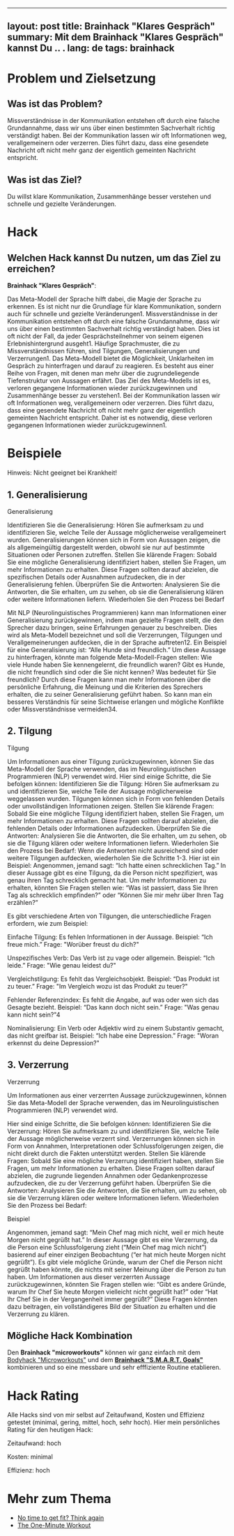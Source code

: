 
---
layout: post
title: Brainhack "Klares Gespräch"
summary: Mit dem Brainhack "Klares Gespräch" kannst Du .. .
lang: de
tags: brainhack
---

# Problem und Zielsetzung

## Was ist das Problem?
Missverständnisse in der Kommunikation entstehen oft durch eine falsche Grundannahme, dass wir uns über einen bestimmten Sachverhalt richtig verständigt haben. Bei der Kommunikation lassen wir oft Informationen weg, verallgemeinern oder verzerren. 
Dies führt dazu, dass eine gesendete Nachricht oft nicht mehr ganz der eigentlich gemeinten Nachricht entspricht. 

## Was ist das Ziel?
Du willst klare Kommunikation, Zusammenhänge besser verstehen und schnelle und gezielte Veränderungen.

# Hack

## Welchen Hack kannst Du nutzen, um das Ziel zu erreichen?
**Brainhack "Klares Gespräch"**:

Das Meta-Modell der Sprache hilft dabei, die Magie der Sprache zu erkennen. 
Es ist nicht nur die Grundlage für klare Kommunikation, sondern auch für schnelle und gezielte Veränderungen1.
Missverständnisse in der Kommunikation entstehen oft durch eine falsche Grundannahme, dass wir uns über einen bestimmten Sachverhalt richtig verständigt haben. 
Dies ist oft nicht der Fall, da jeder Gesprächsteilnehmer von seinem eigenen Erlebnishintergrund ausgeht1.
Häufige Sprachmuster, die zu Missverständnissen führen, sind Tilgungen, Generalisierungen und Verzerrungen1.
Das Meta-Modell bietet die Möglichkeit, Unklarheiten im Gespräch zu hinterfragen und darauf zu reagieren. 
Es besteht aus einer Reihe von Fragen, mit denen man mehr über die zugrundeliegende Tiefenstruktur von Aussagen erfährt.
Das Ziel des Meta-Modells ist es, verloren gegangene Informationen wieder zurückzugewinnen und Zusammenhänge besser zu verstehen1.
Bei der Kommunikation lassen wir oft Informationen weg, verallgemeinern oder verzerren. 
Dies führt dazu, dass eine gesendete Nachricht oft nicht mehr ganz der eigentlich gemeinten Nachricht entspricht. 
Daher ist es notwendig, diese verloren gegangenen Informationen wieder zurückzugewinnen1.


# Beispiele
Hinweis: Nicht geeignet bei Krankheit!

## 1. Generalisierung
Generalisierung

Identifizieren Sie die Generalisierung: Hören Sie aufmerksam zu und identifizieren Sie, welche Teile der Aussage möglicherweise verallgemeinert wurden. 
Generalisierungen können sich in Form von Aussagen zeigen, die als allgemeingültig dargestellt werden, obwohl sie nur auf bestimmte Situationen oder Personen zutreffen.
Stellen Sie klärende Fragen: Sobald Sie eine mögliche Generalisierung identifiziert haben, stellen Sie Fragen, um mehr Informationen zu erhalten. 
Diese Fragen sollten darauf abzielen, die spezifischen Details oder Ausnahmen aufzudecken, die in der Generalisierung fehlen.
Überprüfen Sie die Antworten: Analysieren Sie die Antworten, die Sie erhalten, um zu sehen, ob sie die Generalisierung klären oder weitere Informationen liefern.
Wiederholen Sie den Prozess bei Bedarf


Mit NLP (Neurolinguistisches Programmieren) kann man Informationen einer Generalisierung zurückgewinnen, indem man gezielte Fragen stellt, die den Sprecher dazu bringen, seine Erfahrungen genauer zu beschreiben. 
Dies wird als Meta-Modell bezeichnet und soll die Verzerrungen, Tilgungen und Verallgemeinerungen aufdecken, die in der Sprache auftreten12.
Ein Beispiel für eine Generalisierung ist: “Alle Hunde sind freundlich.” 
Um diese Aussage zu hinterfragen, könnte man folgende Meta-Modell-Fragen stellen:
Wie viele Hunde haben Sie kennengelernt, die freundlich waren?
Gibt es Hunde, die nicht freundlich sind oder die Sie nicht kennen?
Was bedeutet für Sie freundlich?
Durch diese Fragen kann man mehr Informationen über die persönliche Erfahrung, die Meinung und die Kriterien des Sprechers erhalten, die zu seiner Generalisierung geführt haben. So kann man ein besseres Verständnis für seine Sichtweise erlangen und mögliche Konflikte oder Missverständnisse vermeiden34.


## 2. Tilgung
Tilgung

Um Informationen aus einer Tilgung zurückzugewinnen, können Sie das Meta-Modell der Sprache verwenden, das im Neurolinguistischen Programmieren (NLP) verwendet wird. 
Hier sind einige Schritte, die Sie befolgen können:
Identifizieren Sie die Tilgung: Hören Sie aufmerksam zu und identifizieren Sie, welche Teile der Aussage möglicherweise weggelassen wurden. 
Tilgungen können sich in Form von fehlenden Details oder unvollständigen Informationen zeigen.
Stellen Sie klärende Fragen: Sobald Sie eine mögliche Tilgung identifiziert haben, stellen Sie Fragen, um mehr Informationen zu erhalten. 
Diese Fragen sollten darauf abzielen, die fehlenden Details oder Informationen aufzudecken.
Überprüfen Sie die Antworten: Analysieren Sie die Antworten, die Sie erhalten, um zu sehen, ob sie die Tilgung klären oder weitere Informationen liefern.
Wiederholen Sie den Prozess bei Bedarf: Wenn die Antworten nicht ausreichend sind oder weitere Tilgungen aufdecken, wiederholen Sie die Schritte 1-3.
Hier ist ein Beispiel: Angenommen, jemand sagt: “Ich hatte einen schrecklichen Tag.” 
In dieser Aussage gibt es eine Tilgung, da die Person nicht spezifiziert, was genau ihren Tag schrecklich gemacht hat. 
Um mehr Informationen zu erhalten, könnten Sie Fragen stellen wie: “Was ist passiert, dass Sie Ihren Tag als schrecklich empfinden?” oder “Können Sie mir mehr über Ihren Tag erzählen?”

Es gibt verschiedene Arten von Tilgungen, die unterschiedliche Fragen erfordern, wie zum Beispiel:

Einfache Tilgung: Es fehlen Informationen in der Aussage. 
Beispiel: “Ich freue mich.” 
Frage: "Worüber freust du dich?"

Unspezifisches Verb: Das Verb ist zu vage oder allgemein. 
Beispiel: “Ich leide.” 
Frage: "Wie genau leidest du?"

Vergleichstilgung: Es fehlt das Vergleichsobjekt. 
Beispiel: “Das Produkt ist zu teuer.” 
Frage: "Im Vergleich wozu ist das Produkt zu teuer?"

Fehlender Referenzindex: Es fehlt die Angabe, auf was oder wen sich das Gesagte bezieht. 
Beispiel: “Das kann doch nicht sein.” 
Frage: "Was genau kann nicht sein?"4

Nominalisierung: Ein Verb oder Adjektiv wird zu einem Substantiv gemacht, das nicht greifbar ist.
Beispiel: “Ich habe eine Depression.” 
Frage: "Woran erkennst du deine Depression?"

## 3. Verzerrung
Verzerrung

Um Informationen aus einer verzerrten Aussage zurückzugewinnen, können Sie das Meta-Modell der Sprache verwenden, das im Neurolinguistischen Programmieren (NLP) verwendet wird. 

Hier sind einige Schritte, die Sie befolgen können:
Identifizieren Sie die Verzerrung: Hören Sie aufmerksam zu und identifizieren Sie, welche Teile der Aussage möglicherweise verzerrt sind. 
Verzerrungen können sich in Form von Annahmen, Interpretationen oder Schlussfolgerungen zeigen, die nicht direkt durch die Fakten unterstützt werden.
Stellen Sie klärende Fragen: Sobald Sie eine mögliche Verzerrung identifiziert haben, stellen Sie Fragen, um mehr Informationen zu erhalten. 
Diese Fragen sollten darauf abzielen, die zugrunde liegenden Annahmen oder Gedankenprozesse aufzudecken, die zu der Verzerrung geführt haben.
Überprüfen Sie die Antworten: Analysieren Sie die Antworten, die Sie erhalten, um zu sehen, ob sie die Verzerrung klären oder weitere Informationen liefern.
Wiederholen Sie den Prozess bei Bedarf:

Beispiel


Angenommen, jemand sagt: “Mein Chef mag mich nicht, weil er mich heute Morgen nicht gegrüßt hat.”
In dieser Aussage gibt es eine Verzerrung, da die Person eine Schlussfolgerung zieht (“Mein Chef mag mich nicht”) basierend auf einer einzigen Beobachtung (“er hat mich heute Morgen nicht gegrüßt”). 
Es gibt viele mögliche Gründe, warum der Chef die Person nicht gegrüßt haben könnte, die nichts mit seiner Meinung über die Person zu tun haben.
Um Informationen aus dieser verzerrten Aussage zurückzugewinnen, könnten Sie Fragen stellen wie: “Gibt es andere Gründe, 
warum Ihr Chef Sie heute Morgen vielleicht nicht gegrüßt hat?” oder “Hat Ihr Chef Sie in der Vergangenheit immer gegrüßt?” Diese Fragen könnten dazu beitragen, ein vollständigeres Bild der Situation zu erhalten und die Verzerrung zu klären.

## Mögliche Hack Kombination
Den **Brainhack "microworkouts"** können wir ganz einfach mit dem [Bodyhack "Microworkouts"](../_posts/2024-01-03-bodyhack-microworkouts.md) und dem [**Brainhack "S.M.A.R.T. Goals"**](2024-01-05-brainhack-smart-goals.md) kombinieren und so eine messbare und sehr efffiziente Routine etablieren.


# Hack Rating
Alle Hacks sind von mir selbst auf Zeitaufwand, Kosten und Effizienz getestet (minimal, gering, mittel, hoch, sehr hoch). Hier mein persönliches Rating für den heutigen Hack:

Zeitaufwand: hoch

Kosten: minimal

Effizienz: hoch

# Mehr zum Thema
- [No time to get fit? Think again](https://www.sciencedaily.com/releases/2016/04/160427095204.htm)
- [The One-Minute Workout](https://www.google.com/url?sa=t&rct=j&q=&esrc=s&source=web&cd=&ved=2ahUKEwi92pbv0qqDAxUMSPEDHbhsAIMQFnoECFQQAQ&url=https%3A%2F%2Fwww.youtube.com%2Fchannel%2FUCYphNKuwLq3AM78cmA0DZ6g&usg=AOvVaw2vl-duq4QlHAIkHtQMWmBT&opi=89978449)


